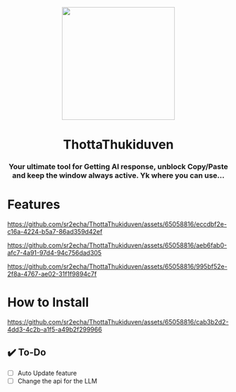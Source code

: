 <p align = "center">
<img src="https://github.com/sr2echa/ThottaThukiduven/assets/65058816/10a113af-ca11-46fb-af95-c1175f774c80" width = "256px" align = "center">


<h1 align = "center">ThottaThukiduven</h1>
<h3 align = "center">Your ultimate tool for Getting AI response, unblock Copy/Paste and keep the window always active. Yk where you can use...</h3>

</p>

# Features
https://github.com/sr2echa/ThottaThukiduven/assets/65058816/eccdbf2e-c16a-4224-b5a7-86ad359d42ef

https://github.com/sr2echa/ThottaThukiduven/assets/65058816/aeb6fab0-afc7-4a91-97d4-94c756dad305

https://github.com/sr2echa/ThottaThukiduven/assets/65058816/995bf52e-2f8a-4767-ae02-31f1f9894c7f


# How to Install
https://github.com/sr2echa/ThottaThukiduven/assets/65058816/cab3b2d2-4dd3-4c2b-a1f5-a49b2f299966


## ✔️ To-Do
- [ ] Auto Update feature
- [ ] Change the api for the LLM
